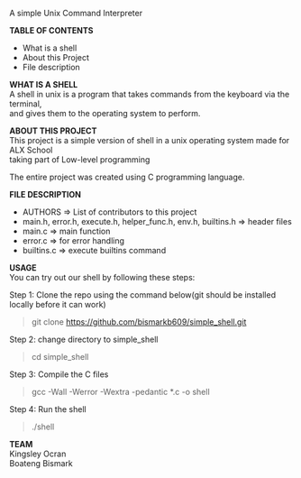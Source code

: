 A simple Unix Command Interpreter <br /> 

**TABLE OF CONTENTS** <br /> 
* What is a shell   <br /> 
* About this Project <br />
* File description  <br /> 

**WHAT IS A SHELL** <br /> 
A shell in unix is a program that takes commands from the keyboard via the terminal, <br /> 
and gives them to the operating system to perform. <br />

**ABOUT THIS PROJECT** <br /> 
This project is a simple version of shell in a unix operating system made for ALX School <br /> 
taking part of Low-level programming <br /> 

The entire project was created using C programming language. <br /> 


**FILE DESCRIPTION** <br /> 
* AUTHORS => List of contributors to this project <br /> 
* main.h, error.h, execute.h, helper_func.h, env.h, builtins.h  => header files <br /> 
* main.c  => main function <br /> 
* error.c => for error handling <br /> 
* builtins.c => execute builtins command <br />


**USAGE** <br /> 
You can try out our shell by following these steps: <br /> 

Step 1: Clone the repo using the command below(git should be installed locally before it can work) <br />
   > git clone https://github.com/bismarkb609/simple_shell.git <br /> 
  
Step 2: change directory to simple_shell <br />
   > cd simple_shell <br />
 
Step 3: Compile the C files <br />
   > gcc -Wall -Werror -Wextra -pedantic *.c -o shell <br />
 
Step 4: Run the shell <br />
   > ./shell <br />
 
 
 
**TEAM**  <br />
Kingsley Ocran <br />
Boateng Bismark <br />
